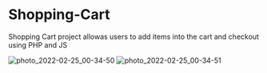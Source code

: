 # Shopping-Cart
Shopping Cart project allowas users to add items into the cart and checkout using PHP and JS


![photo_2022-02-25_00-34-50](https://user-images.githubusercontent.com/77430445/155660092-aea22b4d-6653-441a-b43f-399e54f0e752.jpg)
![photo_2022-02-25_00-34-51](https://user-images.githubusercontent.com/77430445/155660098-d2517591-c9de-4f8a-8e91-7bd70a1eaebd.jpg)

